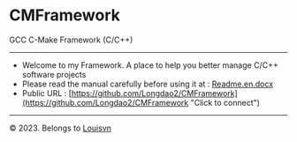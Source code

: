 # CMFramework

GCC C-Make Framework (C/C++)

---

- Welcome to my Framework. A place to help you better manage C/C++ software projects
- Please read the manual carefully before using it at : [Readme.en.docx](doc/Readme.en.docx "Click to connect")
- Public URL : [https://github.com/Longdao2/CMFramework](https://github.com/Longdao2/CMFramework "Click to connect")

---

© 2023. Belongs to [Louisvn](https://louisvn.com "Click to connect")
